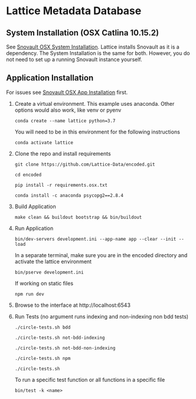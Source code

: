 Lattice Metadata Database
========================


## System Installation (OSX Catlina 10.15.2)
See [Snovault OSX System Installation][].  Lattice installs Snovault as it is a dependency.
The System Installation is the same for both.  However, you do not need to set up a running 
Snovault instance yourself.


## Application Installation
For issues see [Snovault OSX App Installation][] first.

1. Create a virtual environment. This example uses anaconda. Other options would also work, like venv or pyenv
    ```
    conda create --name lattice python=3.7
    ```
    You will need to be in this environment for the following instructions
    ```
    conda activate lattice
    ```

1. Clone the repo and install requirements
    ```
    git clone https://github.com/Lattice-Data/encoded.git
    ```
    ```
    cd encoded
    ```
    ```
    pip install -r requirements.osx.txt
    ```
    ```
    conda install -c anaconda psycopg2==2.8.4
    ```

1. Build Application
    ```
    make clean && buildout bootstrap && bin/buildout
    ```

1. Run Application
    ```
    bin/dev-servers development.ini --app-name app --clear --init --load
    ```
    In a separate terminal, make sure you are in the encoded directory and activate the lattice environment
    ```
    bin/pserve development.ini
    ```
    If working on static files
    ```
    npm run dev
    ```

1. Browse to the interface at http://localhost:6543

1. Run Tests (no argument runs indexing and non-indexing non bdd tests)
    ```
    ./circle-tests.sh bdd
    ```
    ```
    ./circle-tests.sh not-bdd-indexing
    ```
    ```
    ./circle-tests.sh not-bdd-non-indexing
    ```
    ```
    ./circle-tests.sh npm
    ```
    ```
    ./circle-tests.sh
    ```
    To run a specific test function or all functions in a specific file
    ```
    bin/test -k <name>
    ```

[Snovault OSX System Installation]: https://github.com/ENCODE-DCC/snovault/blob/master/README.md#system-installation-osx-catlina-10152
[Snovault OSX App Installation]: https://github.com/ENCODE-DCC/snovault/blob/master/README.md#application-installation
